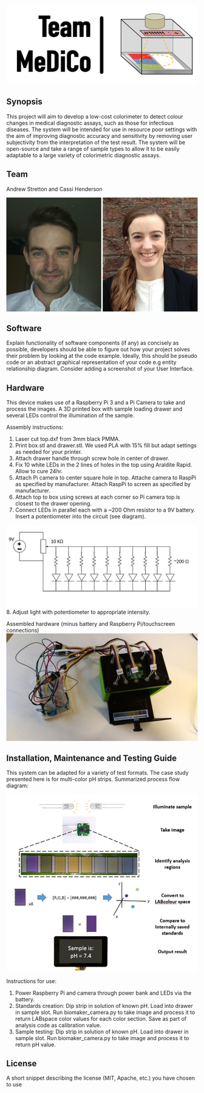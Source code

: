 
<img src="images/MeDiCo-BiomakerChallenge.jpg" alt="image"/>

## Synopsis

This project will aim to develop a low-cost colorimeter to detect colour changes in medical diagnostic assays, such as those for infectious diseases. The system will be intended for use in resource poor settings with the aim of improving diagnostic accuracy and sensitivity by removing user subjectivity from the interpretation of the test result. The system will be open-source and take a range of sample types to allow it to be easily adaptable to a large variety of colorimetric diagnostic assays.  

## Team
Andrew Stretton and Cassi Henderson      
    
<img src="images/AJS-Headshot-BiomakerChallenge.jpg" alt="image"/> <img src="images/HendersonCphoto.jpg" alt="image"/>


## Software

Explain functionality of software components (if any) as concisely as possible, developers should be able to figure out how your project solves their problem by looking at the code example. Ideally, this should be pseudo code or an abstract graphical representation of your code e.g entity relationship diagram. Consider adding a screenshot of your User Interface.

## Hardware

This device makes use of a Raspberry Pi 3 and a Pi Camera to take and process the images. A 3D printed box with sample loading drawer and several LEDs control the illumination of the sample. 

Assembly instructions:
1. Laser cut top.dxf from 3mm black PMMA.
2. Print box.stl and drawer.stl. We used PLA with 15% fill but adapt settings as needed for your printer.
3. Attach drawer handle through screw hole in center of drawer.
4. Fix 10 white LEDs in the 2 lines of holes in the top using Araldite Rapid. Allow to cure 24hr.
5. Attach Pi camera to center square hole in top. Attache camera to RaspPi as specified by manufacturer. Attach RaspPi to screen as specified by manufacturer.
6. Attach top to box using screws at each corner so Pi camera top is closest to the drawer opening.
7. Connect LEDs in parallel each with a ~200 Ohm resistor to a 9V battery. Insert a potentiometer into the circuit (see diagram).
<img src="images/circuit diagram.JPG" alt="image"/>
8. Adjust light with potentiometer to appropriate intensity. 

Assembled hardware (minus battery and Raspberry Pi/touchscreen connections)
<img src="images/hardware-topdown.jpg" alt="image"/>
 

## Installation, Maintenance and Testing Guide
This system can be adapted for a variety of test formats. The case study presented here is for multi-color pH strips. Summarized process flow diagram:

<img src="images/process-flow-diagram.JPG" alt="image"/>

Instructions for use:
1. Power Raspberry Pi and camera through power bank and LEDs via the battery. 
2. Standards creation: Dip strip in solution of known pH. Load into drawer in sample slot. Run biomaker_camera.py to take image and process it to return LABspace color values for each color section. Save as part of analysis code as calibration value.
3. Sample testing: Dip strip in solution of known pH.  Load into drawer in sample slot. Run biomaker_camera.py to take image and process it to return pH value. 

## License

A short snippet describing the license (MIT, Apache, etc.) you have chosen to use
